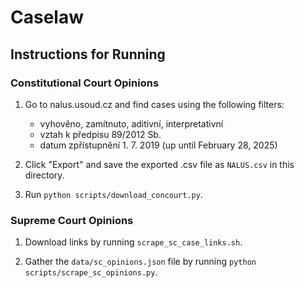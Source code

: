# Caselaw

## Instructions for Running

### Constitutional Court Opinions

1. Go to nalus.usoud.cz and find cases using the following filters:
   - vyhověno, zamítnuto, aditivní, interpretativní
   - vztah k předpisu 89/2012 Sb.
   - datum zpřístupnění 1. 7. 2019 (up until February 28, 2025)

2. Click "Export" and save the exported .csv file as `NALUS.csv` in this directory.

3. Run `python scripts/download_concourt.py`.

### Supreme Court Opinions

1. Download links by running `scrape_sc_case_links.sh`.

2. Gather the `data/sc_opinions.json` file by running `python scripts/scrape_sc_opinions.py`.
